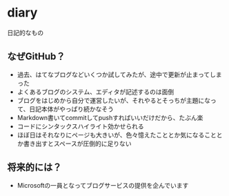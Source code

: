 # diary
日記的なもの

## なぜGitHub？
- 過去、はてなブログなどいくつか試してみたが、途中で更新が止まってしまった
- よくあるブログのシステム、エディタが記述するのは面倒
- ブログをはじめから自分で運営したいが、それやるとそっちが主題になって、日記本体がやっぱり続かなそう
- Markdown書いてcommitしてpushすればいいだけだから、たぶん楽
- コードにシンタックスハイライト効かせられる
- ほぼ日はそれなりにページも大きいが、色々憶えたこととか気になることとか書き出すとスペースが圧倒的に足りない

## 将来的には？
- Microsoftの一員となってブログサービスの提供を企んでいます
